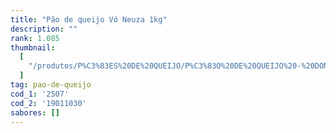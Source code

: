 ```yaml
---
title: "Pão de queijo Vó Neuza 1kg"
description: ""
rank: 1.085
thumbnail:
  [
    "/produtos/P%C3%83ES%20DE%20QUEIJO/P%C3%83O%20DE%20QUEIJO%20-%20DONA%20NEUZA%201KG.png",
  ]
tag: pao-de-queijo
cod_1: '2507'
cod_2: '19011030'
sabores: []
---
```

